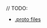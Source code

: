 // TODO: 


- [.proto files](https://github.com/ory/keto/tree/master/proto/ory/keto/relation_tuples/v1alpha2)